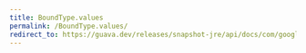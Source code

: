 ```yaml
---
title: BoundType.values
permalink: /BoundType.values/
redirect_to: https://guava.dev/releases/snapshot-jre/api/docs/com/google/common/collect/BoundType.html#values--
---
```

